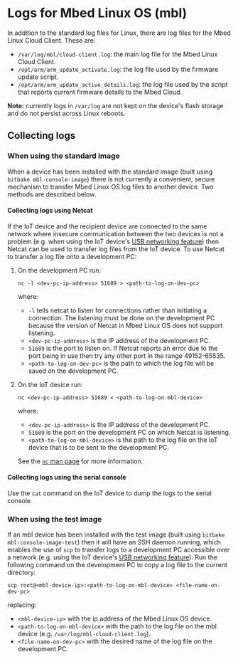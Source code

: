 # Logs for Mbed Linux OS (mbl)

In addition to the standard log files for Linux, there are log files for the Mbed Linux Cloud Client. These are:
* `/var/log/mbl/cloud-client.log`: the main log file for the Mbed Linux Cloud Client.
* `/opt/arm/arm_update_activate.log`: the log file used by the firmware update script.
* `/opt/arm/arm_update_active_details.log`: the log file used by the script that reports current firmware details to the Mbed Cloud.

**Note:** currently logs in `/var/log` are not kept on the device's flash storage and do not persist across Linux reboots.

## Collecting logs

### When using the standard image
When a device has been installed with the standard image (built using `bitbake mbl-console-image`) there is not currently a convenient, secure mechanism to transfer Mbed Linux OS log files to another device. Two methods are described below.

#### Collecting logs using Netcat
If the IoT device and the recipient device are connected to the same network where insecure communication between the two devices is not a problem (e.g. when using the IoT device's [USB networking feature][mbl-usb-networking]) then Netcat can be used to transfer log files from the IoT device. To use Netcat to transfer a log file onto a development PC:
1. On the development PC run:
   ```
   nc -l <dev-pc-ip-address> 51689 > <path-to-log-on-dev-pc>
   ```
   where:
   * `-l` tells netcat to listen for connections rather than initiating a connection. The listening must be done on the development PC because the version of Netcat in Mbed Linux OS does not support listening.
   * `<dev-pc-ip-address>` is the IP address of the development PC.
   * `51689` is the port to listen on. If Netcat reports an error due to the port being in use then try any other port in the range 49152-65535.
   * `<path-to-log-on-dev-pc>` is the path to which the log file will be saved on the development PC.
2. On the IoT device run:
   ```
   nc <dev-pc-ip-address> 51689 < <path-to-log-on-mbl-device>
   ```
   where:
   * `<dev-pc-ip-address>` is the IP address of the development PC.
   * `51689` is the port on the development PC on which Netcat is listening.
   * `<path-to-log-on-mbl-device>` is the path to the log file on the IoT device that is to be sent to the development PC.

   See the [`nc` man page][netcat-manpage] for more information.

#### Collecting logs using the serial console
Use the `cat` command on the IoT device to dump the logs to the serial console.

### When using the test image
If an mbl device has been installed with the test image (built using `bitbake mbl-console-image-test`) then it will have an SSH daemon running, which enables the use of `scp` to transfer logs to a development PC accessible over a network (e.g. using the IoT device's [USB networking feature](mbl-usb-networking)). Run the following command on the development PC to copy a log file to the current directory:
```
scp root@<mbl-device-ip>:<path-to-log-on-mbl-device> <file-name-on-dev-pc>
```
replacing:
* `<mbl-device-ip>` with the ip address of the Mbed Linux OS device.
* `<path-to-log-on-mbl-device>` with the path to the log file on the mbl device (e.g. `/var/log/mbl-cloud-client.log`).
* `<file-name-on-dev-pc>` with the desired name of the log file on the development PC.

[netcat-manpage]: https://linux.die.net/man/1/nc
[mbl-usb-networking]: usb-networking.md
